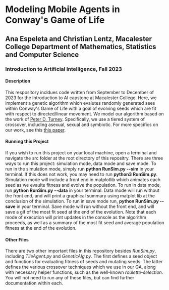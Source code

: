 # Modeling Mobile Agents in Conway's Game of Life
## Ana Espeleta and Christian Lentz, Macalester College Department of Mathematics, Statistics and Computer Science 
### Introduction to Artificial Intelligence, Fall 2023

#### Description
This respository incldues code written from September to December of 2023 for the Introduction to AI capstone at Macalester College. Here, we implement a genetic algorithm which evalutes randomly generated sees within Conway's Game of Life with a goal of evolving seeds which are fit with respect to directed/linear movement. We model our algorithm based on the work of [Peter D. Turney](https://github.com/pdturney/modeling-symbiosis-revised). Specifically, we use a tiered system of crossover, including asexual, sexual and symbiotic. For more specifics on our work, see this [this paper](IntroToAI_paper.pdf). 

#### Running this Project
If you wish to run this project on your local machine, open a terminal and navigate the src folder at the root directory of this repositry. There are three ways to run this project: simulation mode, data mode and save mode. To run in the simulation mode, simply run **python RunSim.py --sim** in your terminal. If this does not work, you may need to run **python3 RunSim.py**. Simulation mode will include a front end in matplotlib which animates each seed as we evaulte fitness and evolve the population. To run in data mode, run **python RunSim.py --data** in your terminal. Data mode will run without the front end, and will print a graphical summary using matplot lib at the conclusion of the simulation. To run in save mode run, **python RunSim.py --save** in your terminal. Save mode will run without the front end, and will save a gif of the most fit seed at the end of the evolution. Note that each mode of execution will print updates in the console as the algorithm proceeds, as well as a summary of the most fit seed and average population fitness at the end of the evolution. 

#### Other Files
There are two other important files in this repository besides *RunSim.py*, including *TileAgent.py* and *GeneticAlg.py*. The first defines a seed object and functions for evaluating fitness of seeds and mutating seeds. The latter defines the various crossover techniques which we use in our GA, along with necessary helper functions, such as the well-known *roulette-selection*. You will not need to run any of these files, but can find further documentation within each. 
